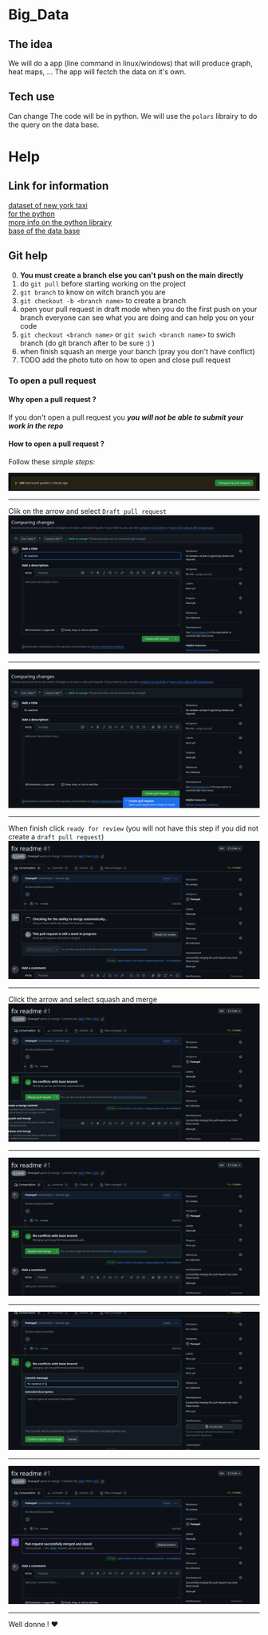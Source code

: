 # Big_Data

## The idea

We will do a app (line command in linux/windows) that will produce graph, heat maps, ... 
The app will fectch the data on it's own.

## Tech use

<warning>Can change</warning>
The code will be in python. We will use the `polars` librairy to do the query on the data base.




# Help

## Link for information
[dataset of new york taxi](https://www.nyc.gov/site/tlc/about/tlc-trip-record-data.page)<br>
[for the python](https://www.nyc.gov/assets/tlc/downloads/pdf/working_parquet_format.pdf)<br>
[more info on the python librairy](https://arrow.apache.org/docs/python/parquet.html)<br>
[base of the data base](https://clickhouse.com/docs/getting-started/example-datasets/nyc-taxi)<br>

## Git help

0. **You must create a branch else you can't push on the main directly**
1. do `git pull` before starting working on the project
2. `git branch` to know on witch branch you are
3. `git checkout -b <branch name>` to create a branch
4. open your pull request in draft mode when you do the first push on your branch
    everyone can see what you are doing and can help you on your code
5. `git checkout <branch name>` or `git swich <branch name>` to swich branch (do
   git branch after to be sure :) )
6. when finish squash an merge your banch (pray you don't have conflict)
7. TODO add the photo tuto on how to open and close pull request

### To open a pull request

#### Why open a pull request ?

If you don't open a pull request you ***you will not be able to submit your work
in the repo***

#### How to open a pull request ?

Follow these *simple steps*:

<img src="Pic/1.png">

***

Clik on the arrow and select `Draft pull request`
<img src="Pic/2.png">

***

<img src="Pic/3.png">

***

When finish click `ready for review` (you will not have this step if you did not
create a `draft pull request`)
<img src="Pic/4.png">

***

Click the arrow and select squash and merge
<img src="Pic/5.png">

***

<img src="Pic/6.png">

***

<img src="Pic/7.png">

***

<img src="Pic/8.png">

***

Well donne ! :hearts:
